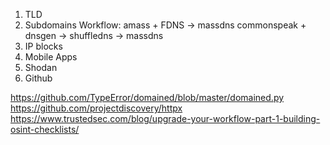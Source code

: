 1. TLD
2. Subdomains
Workflow:
amass + FDNS -> massdns
commonspeak + dnsgen -> shuffledns -> massdns
3. IP blocks
4. Mobile Apps
5. Shodan
6. Github

https://github.com/TypeError/domained/blob/master/domained.py
https://github.com/projectdiscovery/httpx
https://www.trustedsec.com/blog/upgrade-your-workflow-part-1-building-osint-checklists/

